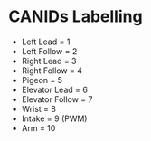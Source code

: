# CANIDs Labelling
- Left Lead = 1
- Left Follow = 2
- Right Lead = 3
- Right Follow = 4
- Pigeon = 5
- Elevator Lead = 6
- Elevator Follow = 7
- Wrist = 8
- Intake = 9 (PWM)
- Arm = 10
